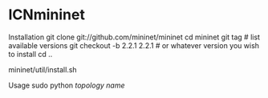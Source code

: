 # ICNmininet
Installation
git clone git://github.com/mininet/mininet
cd mininet
git tag  # list available versions
git checkout -b 2.2.1 2.2.1  # or whatever version you wish to install
cd ..

mininet/util/install.sh



Usage
sudo python *topology name*
